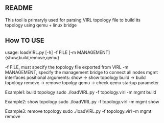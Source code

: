 ## README
This tool is primaryly used for parsing VIRL topology file to build its topology using qemu + linux bridge

## How TO USE

usage: loadVIRL.py [-h] -f FILE [-m MANAGEMENT] {show,build,remove,qemu}

-f FILE,  must specify the topology file exported from VIRL
-m MANAGEMENT, specify the management bridge to connect all nodes mgmt interfaces
positional arguments: 
                      show -> show topology
                      build -> build topology
                      remove ->  remove topolgy
                      qemu   ->  check qemu startup parameter
                      
Example1: build topology
sudo ./loadVIRL.py -f topology.virl -m  mgmt build 
    
Example2: show topology
sudo ./loadVIRL.py -f topology.virl -m  mgmt show

Example3: remove topology
sudo ./loadVIRL.py -f topology.virl -m  mgmt remove
  

